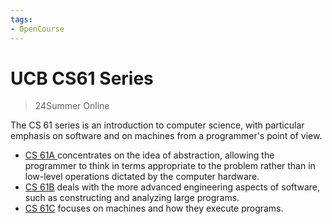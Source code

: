 ```yaml
---
tags:
- OpenCourse
---
```


# UCB CS61 Series
> 24Summer Online

The CS 61 series is an introduction to computer science, with particular emphasis on software and on machines from a programmer's point of view.

- [CS 61A ](https://cs61a.org/)concentrates on the idea of abstraction, allowing the programmer to think in terms appropriate to the problem rather than in low-level operations dictated by the computer hardware.
- [CS 61B](https://sp24.datastructur.es/) deals with the more advanced engineering aspects of software, such as constructing and analyzing large programs.
- [CS 61C](https://cs61c.org/sp24/) focuses on machines and how they execute programs.